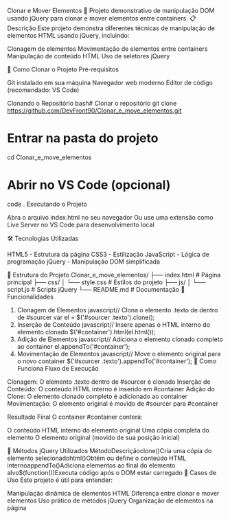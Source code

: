 Clonar e Mover Elementos 🔄
Projeto demonstrativo de manipulação DOM usando jQuery para clonar e mover elementos entre containers.
📋 Descrição
Este projeto demonstra diferentes técnicas de manipulação de elementos HTML usando jQuery, incluindo:

Clonagem de elementos
Movimentação de elementos entre containers
Manipulação de conteúdo HTML
Uso de seletores jQuery

🚀 Como Clonar o Projeto
Pré-requisitos

Git instalado em sua máquina
Navegador web moderno
Editor de código (recomendado: VS Code)

Clonando o Repositório
bash# Clonar o repositório
git clone https://github.com/DevFront90/Clonar_e_move_elementos.git

# Entrar na pasta do projeto
cd Clonar_e_move_elementos

# Abrir no VS Code (opcional)
code .
Executando o Projeto

Abra o arquivo index.html no seu navegador
Ou use uma extensão como Live Server no VS Code para desenvolvimento local

🛠️ Tecnologias Utilizadas

HTML5 - Estrutura da página
CSS3 - Estilização
JavaScript - Lógica de programação
jQuery - Manipulação DOM simplificada

📁 Estrutura do Projeto
Clonar_e_move_elementos/
├── index.html          # Página principal
├── css/
│   └── style.css      # Estilos do projeto
├── js/
│   └── script.js      # Scripts jQuery
└── README.md          # Documentação
🔧 Funcionalidades
1. Clonagem de Elementos
javascript// Clona o elemento .texto de dentro de #sourcer
var el = $('#sourcer .texto').clone();
2. Inserção de Conteúdo
javascript// Insere apenas o HTML interno do elemento clonado
$('#container').html(el.html());
3. Adição de Elementos
javascript// Adiciona o elemento clonado completo ao container
el.appendTo('#container');
4. Movimentação de Elementos
javascript// Move o elemento original para o novo container
$('#sourcer .texto').appendTo('#container');
📖 Como Funciona
Fluxo de Execução

Clonagem: O elemento .texto dentro de #sourcer é clonado
Inserção de Conteúdo: O conteúdo HTML interno é inserido em #container
Adição do Clone: O elemento clonado completo é adicionado ao container
Movimentação: O elemento original é movido de #sourcer para #container

Resultado Final
O container #container conterá:

O conteúdo HTML interno do elemento original
Uma cópia completa do elemento
O elemento original (movido de sua posição inicial)

🎯 Métodos jQuery Utilizados
MétodoDescriçãoclone()Cria uma cópia do elemento selecionadohtml()Obtém ou define o conteúdo HTML internoappendTo()Adiciona elementos ao final do elemento alvo$(function())Executa código após o DOM estar carregado
🔄 Casos de Uso
Este projeto é útil para entender:

Manipulação dinâmica de elementos HTML
Diferença entre clonar e mover elementos
Uso prático de métodos jQuery
Organização de elementos na página
